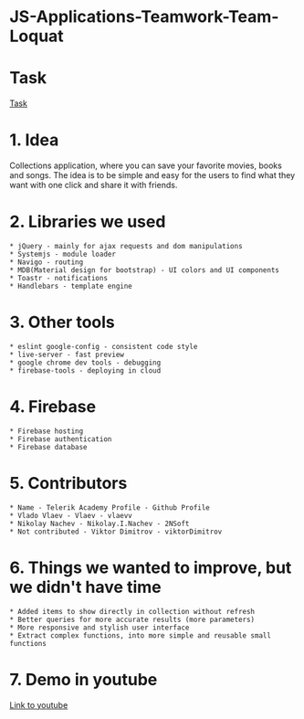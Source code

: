 # JS-Applications-Teamwork-Team-Loquat

# Task 
[Task](https://github.com/TelerikAcademy/JavaScript-Applications/blob/master/Teamwork/README.md)

# 1. Idea
Collections application, where you can save your favorite movies, books and songs. The idea is to be simple and easy for the users to find what they want with one click and share it with friends.

# 2. Libraries we used
    * jQuery - mainly for ajax requests and dom manipulations
    * Systemjs - module loader
    * Navigo - routing
    * MDB(Material design for bootstrap) - UI colors and UI components
    * Toastr - notifications
    * Handlebars - template engine

# 3. Other tools
    * eslint google-config - consistent code style
    * live-server - fast preview
    * google chrome dev tools - debugging
    * firebase-tools - deploying in cloud

# 4. Firebase
    * Firebase hosting
    * Firebase authentication
    * Firebase database

# 5. Contributors
    * Name - Telerik Academy Profile - Github Profile
    * Vlado Vlaev - Vlaev - vlaevv
    * Nikolay Nachev - Nikolay.I.Nachev - 2NSoft
    * Not contributed - Viktor Dimitrov - viktorDimitrov 

# 6. Things we wanted to improve, but we didn't have time
    * Added items to show directly in collection without refresh
    * Better queries for more accurate results (more parameters)
    * More responsive and stylish user interface
    * Extract complex functions, into more simple and reusable small functions

# 7. Demo in youtube
[Link to youtube]()